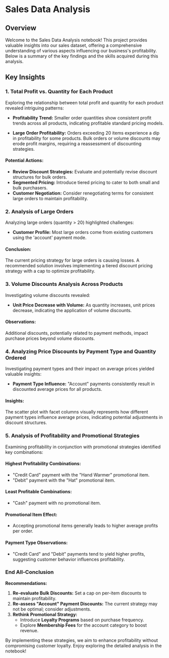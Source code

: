 # Sales Data Analysis

## Overview

Welcome to the Sales Data Analysis notebook! This project provides valuable insights into our sales dataset, offering a comprehensive understanding of various aspects influencing our business's profitability. Below is a summary of the key findings and the skills acquired during this analysis.

## Key Insights

### 1. Total Profit vs. Quantity for Each Product

Exploring the relationship between total profit and quantity for each product revealed intriguing patterns:

- **Profitability Trend:** Smaller order quantities show consistent profit trends across all products, indicating profitable standard pricing models.
  
- **Large Order Profitability:** Orders exceeding 20 items experience a dip in profitability for some products. Bulk orders or volume discounts may erode profit margins, requiring a reassessment of discounting strategies.

#### Potential Actions:

- **Review Discount Strategies:** Evaluate and potentially revise discount structures for bulk orders.
- **Segmented Pricing:** Introduce tiered pricing to cater to both small and bulk purchasers.
- **Customer Negotiation:** Consider renegotiating terms for consistent large orders to maintain profitability.

### 2. Analysis of Large Orders

Analyzing large orders (quantity > 20) highlighted challenges:

- **Customer Profile:** Most large orders come from existing customers using the 'account' payment mode.
  
#### Conclusion:

The current pricing strategy for large orders is causing losses. A recommended solution involves implementing a tiered discount pricing strategy with a cap to optimize profitability.

### 3. Volume Discounts Analysis Across Products

Investigating volume discounts revealed:

- **Unit Price Decrease with Volume:** As quantity increases, unit prices decrease, indicating the application of volume discounts.

#### Observations:

Additional discounts, potentially related to payment methods, impact purchase prices beyond volume discounts.

### 4. Analyzing Price Discounts by Payment Type and Quantity Ordered

Investigating payment types and their impact on average prices yielded valuable insights:

- **Payment Type Influence:** "Account" payments consistently result in discounted average prices for all products.

#### Insights:

The scatter plot with facet columns visually represents how different payment types influence average prices, indicating potential adjustments in discount structures.

### 5. Analysis of Profitability and Promotional Strategies

Examining profitability in conjunction with promotional strategies identified key combinations:

#### Highest Profitability Combinations:

- "Credit Card" payment with the "Hand Warmer" promotional item.
- "Debit" payment with the "Hat" promotional item.

#### Least Profitable Combinations:

- "Cash" payment with no promotional item.

#### Promotional Item Effect:

- Accepting promotional items generally leads to higher average profits per order.

#### Payment Type Observations:

- "Credit Card" and "Debit" payments tend to yield higher profits, suggesting customer behavior influences profitability.

### End All-Conclusion

**Recommendations:**

1. **Re-evaluate Bulk Discounts:** Set a cap on per-item discounts to maintain profitability.
2. **Re-assess "Account" Payment Discounts:** The current strategy may not be optimal; consider adjustments.
3. **Rethink Promotional Strategy:**
   - Introduce **Loyalty Programs** based on purchase frequency.
   - Explore **Membership Fees** for the account category to boost revenue.

By implementing these strategies, we aim to enhance profitability without compromising customer loyalty. Enjoy exploring the detailed analysis in the notebook!
